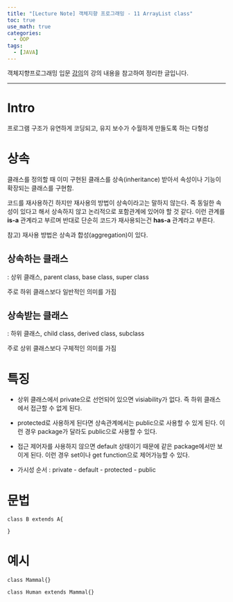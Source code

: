 ```yaml
---
title: "[Lecture Note] 객체지향 프로그래밍 - 11 ArrayList class"
toc: true
use_math: true
categories:
  - OOP
tags:
  - [JAVA]
---
```


객체지향프로그래밍 입문 [강의](https://www.inflearn.com/course/%EC%9E%90%EB%B0%94-%ED%94%84%EB%A1%9C%EA%B7%B8%EB%9E%98%EB%B0%8D-%EC%9E%85%EB%AC%B8/dashboard)의 강의 내용을 참고하여 정리한 글입니다.

******

# Intro

프로그램 구조가 유연하게 코딩되고, 유지 보수가 수월하게 만들도록 하는 다형성


# 상속

클래스를 정의할 때 이미 구현된 클래스를 상속(inheritance) 받아서 속성이나 기능이 확장되는 클래스를 구현함.

코드를 재사용하긴 하지만 재사용의 방법이 상속이라고는 말하지 않는다. 즉 동일한 속성이 있다고 해서 상속하지 않고 논리적으로 포함관계에 있어야 할 것 같다. 이런 관계를 **is-a** 관계라고 부르며 반대로 단순히 코드가 재사용되는건 **has-a** 관계라고 부른다.

참고) 재사용 방법은 상속과 합성(aggregation)이 있다.

## 상속하는 클래스

: 상위 클래스, parent class, base class, super class

주로 하위 클래스보다 일반적인 의미를 가짐

## 상속받는 클래스

: 하위 클래스, child class, derived class, subclass

주로 상위 클래스보다 구체적인 의미를 가짐

# 특징

- 상위 클래스에서 private으로 선언되어 있으면 visiability가 없다. 즉 하위 클래스에서 접근할 수 없게 된다. 

- protected로 사용하게 된다면 상속관계에서는 public으로 사용할 수 있게 된다. 이런 경우 package가 달라도 public으로 사용할 수 있다. 

- 접근 제어자를 사용하지 않으면 default 상태이기 때문에 같은 package에서만 보이게 된다. 이런 경우 set이나 get function으로 제어가능할 수 있다.

- 가시성 순서 : private - default - protected - public

# 문법 

```
class B extends A{

}
```

# 예시

```
class Mammal{}

class Human extends Mammal{}
```
